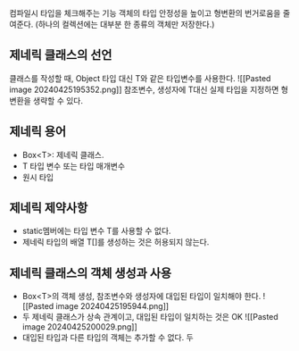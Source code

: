 컴파일시 타입을 체크해주는 기능
객체의 타입 안정성을 높이고 형변환의 번거로움을 줄여준다. (하나의 컬렉션에는 대부분 한 종류의 객체만 저장한다.)

## 제네릭 클래스의 선언
클래스를 작성할 때, Object 타입 대신 T와 같은 타입변수를 사용한다.
![[Pasted image 20240425195352.png]]
참조변수, 생성자에 T대신 실제 타입을 지정하면 형변환을 생략할 수 있다.

## 제네릭 용어
- Box\<T>: 제네릭 클래스. 
- T 타입 변수 또는 타입 매개변수
- 원시 타입

## 제네릭 제약사항
- static멤버에는 타입 변수 T를 사용할 수 없다.
- 제네릭 타입의 배열 T\[]를 생성하는 것은 허용되지 않는다.

## 제네릭 클래스의 객체 생성과 사용
- Box\<T>의 객체 생성, 참조변수와 생성자에 대입된 타입이 일치해야 한다.
![[Pasted image 20240425195944.png]]
- 두 제네릭 클래스가 상속 관계이고, 대입된 타입이 일치하는 것은 OK
![[Pasted image 20240425200029.png]]
- 대입된 타입과 다른 타입의 객체는 추가할 수 없다.
두